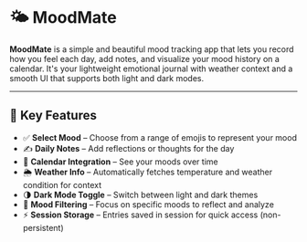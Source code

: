 # 🌤 MoodMate

**MoodMate** is a simple and beautiful mood tracking app that lets you record how you feel each day, add notes, and visualize your mood history on a calendar. It's your lightweight emotional journal with weather context and a smooth UI that supports both light and dark modes.

---

## 📌 Key Features

- ✅ **Select Mood** – Choose from a range of emojis to represent your mood  
- ✍️ **Daily Notes** – Add reflections or thoughts for the day  
- 📅 **Calendar Integration** – See your moods over time  
- 🌦 **Weather Info** – Automatically fetches temperature and weather condition for context  
- 🌗 **Dark Mode Toggle** – Switch between light and dark themes  
- 🎯 **Mood Filtering** – Focus on specific moods to reflect and analyze  
- ⚡ **Session Storage** – Entries saved in session for quick access (non-persistent)
